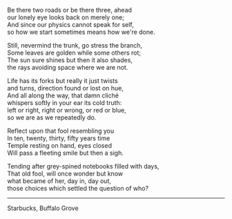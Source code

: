 Be there two roads or be there three, ahead\
our lonely eye looks back on merely one;\
And since our physics cannot speak for self,\
so how we start sometimes means how we're done.

Still, nevermind the trunk, go stress the branch,\
Some leaves are golden while some others rot;\
The sun sure shines but then it also shades,\
the rays avoiding space where we are not.

Life has its forks but really it just twists\
and turns, direction found or lost on hue,\
And all along the way, that damn cliché\
whispers softly in your ear its cold truth:\
left or right, right or wrong, or red or blue,\
so we are as we repeatedly do.

Reflect upon that fool resembling you\
In ten, twenty, thirty, fifty years time\
Temple resting on hand, eyes closed\
Will pass a fleeting smile but then a sigh.

Tending after grey-spined notebooks filled with days,\
That old fool, will once wonder but know\
what became of her, day in, day out,\
those choices which settled the question of who?

-----

Starbucks, Buffalo Grove